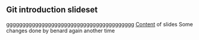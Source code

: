 ## Git introduction slideset
gggggggggggggggggggggggggggggggggggggggg
[Content](git-basics.md) of slides
Some changes done by benard again
another time
